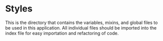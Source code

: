 # Styles

This is the directory that contains the variables, mixins, and global files to be used in this application.
All individual files should be imported into the index file for easy importation and refactoring of code.